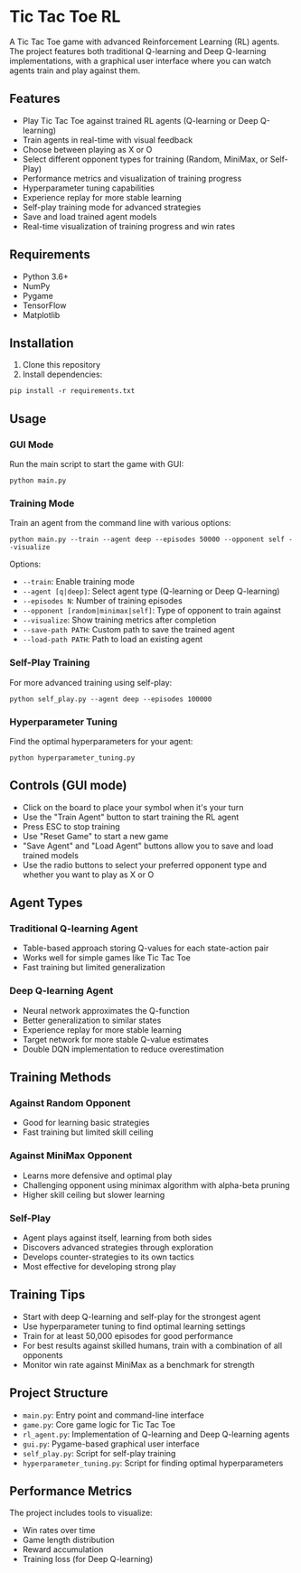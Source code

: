 # Tic Tac Toe RL

A Tic Tac Toe game with advanced Reinforcement Learning (RL) agents. The project features both traditional Q-learning and Deep Q-learning implementations, with a graphical user interface where you can watch agents train and play against them.

## Features

- Play Tic Tac Toe against trained RL agents (Q-learning or Deep Q-learning)
- Train agents in real-time with visual feedback
- Choose between playing as X or O
- Select different opponent types for training (Random, MiniMax, or Self-Play)
- Performance metrics and visualization of training progress
- Hyperparameter tuning capabilities
- Experience replay for more stable learning
- Self-play training mode for advanced strategies
- Save and load trained agent models
- Real-time visualization of training progress and win rates

## Requirements

- Python 3.6+
- NumPy
- Pygame
- TensorFlow
- Matplotlib

## Installation

1. Clone this repository
2. Install dependencies:

```
pip install -r requirements.txt
```

## Usage

### GUI Mode

Run the main script to start the game with GUI:

```
python main.py
```

### Training Mode

Train an agent from the command line with various options:

```
python main.py --train --agent deep --episodes 50000 --opponent self --visualize
```

Options:

- `--train`: Enable training mode
- `--agent [q|deep]`: Select agent type (Q-learning or Deep Q-learning)
- `--episodes N`: Number of training episodes
- `--opponent [random|minimax|self]`: Type of opponent to train against
- `--visualize`: Show training metrics after completion
- `--save-path PATH`: Custom path to save the trained agent
- `--load-path PATH`: Path to load an existing agent

### Self-Play Training

For more advanced training using self-play:

```
python self_play.py --agent deep --episodes 100000
```

### Hyperparameter Tuning

Find the optimal hyperparameters for your agent:

```
python hyperparameter_tuning.py
```

## Controls (GUI mode)

- Click on the board to place your symbol when it's your turn
- Use the "Train Agent" button to start training the RL agent
- Press ESC to stop training
- Use "Reset Game" to start a new game
- "Save Agent" and "Load Agent" buttons allow you to save and load trained models
- Use the radio buttons to select your preferred opponent type and whether you want to play as X or O

## Agent Types

### Traditional Q-learning Agent

- Table-based approach storing Q-values for each state-action pair
- Works well for simple games like Tic Tac Toe
- Fast training but limited generalization

### Deep Q-learning Agent

- Neural network approximates the Q-function
- Better generalization to similar states
- Experience replay for more stable learning
- Target network for more stable Q-value estimates
- Double DQN implementation to reduce overestimation

## Training Methods

### Against Random Opponent

- Good for learning basic strategies
- Fast training but limited skill ceiling

### Against MiniMax Opponent

- Learns more defensive and optimal play
- Challenging opponent using minimax algorithm with alpha-beta pruning
- Higher skill ceiling but slower learning

### Self-Play

- Agent plays against itself, learning from both sides
- Discovers advanced strategies through exploration
- Develops counter-strategies to its own tactics
- Most effective for developing strong play

## Training Tips

- Start with deep Q-learning and self-play for the strongest agent
- Use hyperparameter tuning to find optimal learning settings
- Train for at least 50,000 episodes for good performance
- For best results against skilled humans, train with a combination of all opponents
- Monitor win rate against MiniMax as a benchmark for strength

## Project Structure

- `main.py`: Entry point and command-line interface
- `game.py`: Core game logic for Tic Tac Toe
- `rl_agent.py`: Implementation of Q-learning and Deep Q-learning agents
- `gui.py`: Pygame-based graphical user interface
- `self_play.py`: Script for self-play training
- `hyperparameter_tuning.py`: Script for finding optimal hyperparameters

## Performance Metrics

The project includes tools to visualize:

- Win rates over time
- Game length distribution
- Reward accumulation
- Training loss (for Deep Q-learning)
